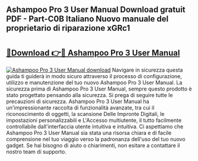 ## Ashampoo Pro 3 User Manual Download gratuit PDF - Part-C0B Italiano Nuovo manuale del proprietario di riparazione xGRc1

# <h2><a href="http://dfcx2io.blite.top/?on=Ashampoo+Pro+3+User+Manual">🔗Download 👉🔴 Ashampoo Pro 3 User Manual</a></h2>

[![Ashampoo Pro 3 User Manual download](https://i.imgur.com/lujVjoI.png)](http://dfcx2io.blite.top/?on=Ashampoo+Pro+3+User+Manual)
Navigare in sicurezza questa guida ti guiderà in modo sicuro attraverso il processo di configurazione, utilizzo e manutenzione del tuo nuovo Ashampoo Pro 3 User Manual. La sicurezza prima di Ashampoo Pro 3 User Manual, sempre questo prodotto è stato progettato pensando alla sicurezza. Si prega di seguire tutte le precauzioni di sicurezza. Ashampoo Pro 3 User Manual ha un'impressionante raccolta di funzionalità avanzate, tra cui il riconoscimento di oggetti, la scansione Delle Impronte Digitali, le impostazioni personalizzabili e L'Accesso multiutente, il tutto facilmente controllabile dall'interfaccia utente intuitiva e intuitiva. Ci aspettiamo che Ashampoo Pro 3 User Manual sia stata una risorsa chiara e di facile comprensione nel tuo viaggio verso la padronanza dell'uso del tuo nuovo gadget. Se hai bisogno di aiuto o chiarimenti, non esitare a contattare il nostro team di supporto.
